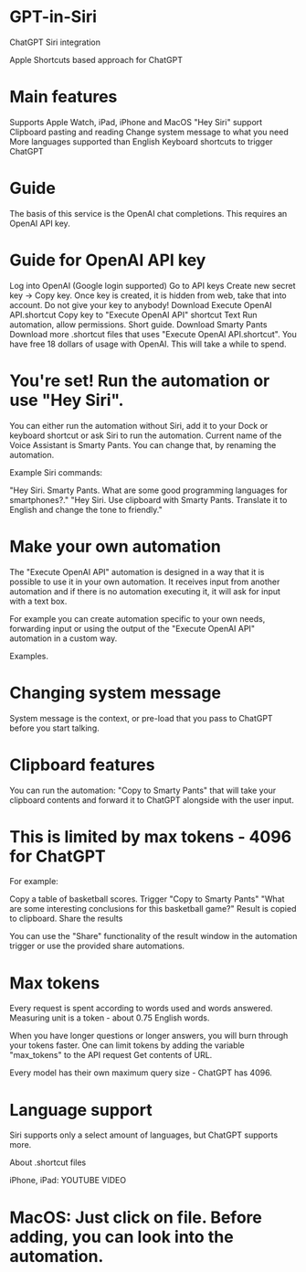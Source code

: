 # GPT-in-Siri
ChatGPT Siri integration

Apple Shortcuts based approach for ChatGPT

# Main features

Supports Apple Watch, iPad, iPhone and MacOS
"Hey Siri" support
Clipboard pasting and reading
Change system message to what you need
More languages supported than English
Keyboard shortcuts to trigger ChatGPT

# Guide

The basis of this service is the OpenAI chat completions. This requires an OpenAI API key.

# Guide for OpenAI API key

Log into OpenAI (Google login supported)
Go to API keys
Create new secret key -> Copy key. Once key is created, it is hidden from web, take that into account.
Do not give your key to anybody!
Download Execute OpenAI API.shortcut
Copy key to "Execute OpenAI API" shortcut Text
Run automation, allow permissions. Short guide.
Download Smarty Pants
Download more .shortcut files that uses "Execute OpenAI API.shortcut".
You have free 18 dollars of usage with OpenAI. This will take a while to spend.

# You're set! Run the automation or use "Hey Siri".

You can either run the automation without Siri, add it to your Dock or keyboard shortcut or ask Siri to run the automation. Current name of the Voice Assistant is Smarty Pants. You can change that, by renaming the automation.

Example Siri commands:

"Hey Siri. Smarty Pants. What are some good programming languages for smartphones?."
"Hey Siri. Use clipboard with Smarty Pants. Translate it to English and change the tone to friendly."
# Make your own automation

The "Execute OpenAI API" automation is designed in a way that it is possible to use it in your own automation. It receives input from another automation and if there is no automation executing it, it will ask for input with a text box.

For example you can create automation specific to your own needs, forwarding input or using the output of the "Execute OpenAI API" automation in a custom way.

Examples.

# Changing system message

System message is the context, or pre-load that you pass to ChatGPT before you start talking.

# Clipboard features

You can run the automation: "Copy to Smarty Pants" that will take your clipboard contents and forward it to ChatGPT alongside with the user input.

# This is limited by max tokens - 4096 for ChatGPT

For example:

Copy a table of basketball scores.
Trigger "Copy to Smarty Pants"
"What are some interesting conclusions for this basketball game?"
Result is copied to clipboard.
Share the results

You can use the "Share" functionality of the result window in the automation trigger or use the provided share automations.

# Max tokens

Every request is spent according to words used and words answered. Measuring unit is a token - about 0.75 English words.

When you have longer questions or longer answers, you will burn through your tokens faster. One can limit tokens by adding the variable "max_tokens" to the API request Get contents of URL.

Every model has their own maximum query size - ChatGPT has 4096.

# Language support

Siri supports only a select amount of languages, but ChatGPT supports more.

About .shortcut files

iPhone, iPad: YOUTUBE VIDEO

# MacOS: Just click on file. Before adding, you can look into the automation.
